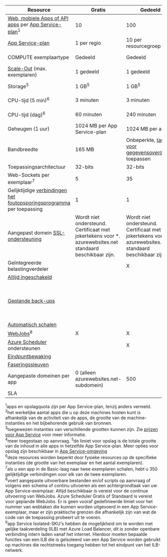 | Resource | Gratis | Gedeeld | Basic | Standard | Premium (v2) | Isolated </th> |
| --- | --- | --- | --- | --- | --- | --- |
| [Web, mobiele Apps of API apps](https://azure.microsoft.com/services/app-service/) per [App Service-plan](../articles/app-service/azure-web-sites-web-hosting-plans-in-depth-overview.md)<sup>1</sup> |10 |100 |Onbeperkte<sup>2</sup> |Onbeperkte<sup>2</sup> |Onbeperkte<sup>2</sup> |Onbeperkte<sup>2</sup>|
| [App Service-plan](../articles/app-service/azure-web-sites-web-hosting-plans-in-depth-overview.md) |1 per regio |10 per resourcegroep |100 per resourcegroep |100 per resourcegroep |100 per resourcegroep |100 per resourcegroep|
| COMPUTE exemplaartype |Gedeeld |Gedeeld |Toegewezen<sup>3</sup> |Toegewezen<sup>3</sup> |Toegewezen<sup>3</sup></p> |Toegewezen<sup>3</sup>|
| [Scale-Out](../articles/app-service/web-sites-scale.md) (max. exemplaren) |1 gedeeld |1 gedeeld |3 toegewezen<sup>3</sup> |10 toegewezen<sup>3</sup> |20 toegewezen<sup>3</sup>|100 toegewezen<sup>4</sup>|
| Storage<sup>5</sup> |1 GB<sup>5</sup> |1 GB<sup>5</sup> |10 GB<sup>5</sup> |50 GB<sup>5</sup> |250 GB<sup>5</sup></p> |1 TB<sup>5</sup>|
| CPU-tijd (5 min)<sup>6</sup> |3 minuten |3 minuten |Onbeperkte, betaal normale [tarieven](https://azure.microsoft.com/pricing/details/app-service/)</a> |Onbeperkte, betaal normale [tarieven](https://azure.microsoft.com/pricing/details/app-service/)</a> |Onbeperkte, betaal normale [tarieven](https://azure.microsoft.com/pricing/details/app-service/)</a> |Onbeperkte, betaal normale [tarieven](https://azure.microsoft.com/pricing/details/app-service/)</a>|
| CPU-tijd (dag)<sup>6</sup> |60 minuten |240 minuten |Onbeperkte, betaal normale [tarieven](https://azure.microsoft.com/pricing/details/app-service/)</a> |Onbeperkte, betaal normale [tarieven](https://azure.microsoft.com/pricing/details/app-service/)</a> |Onbeperkte, betaal normale [tarieven](https://azure.microsoft.com/pricing/details/app-service/)</a> |Onbeperkte, betaal normale [tarieven](https://azure.microsoft.com/pricing/details/app-service/)</a> |
| Geheugen (1 uur) |1024 MB per App Service-plan |1024 MB per app |N/A |N/A |N/A |N/A |
| Bandbreedte |165 MB |Onbeperkte, [tarief voor gegevensoverdracht](https://azure.microsoft.com/pricing/details/data-transfers/) toepassen |Onbeperkte, [tarief voor gegevensoverdracht](https://azure.microsoft.com/pricing/details/data-transfers/) toepassen |Onbeperkte, [tarief voor gegevensoverdracht](https://azure.microsoft.com/pricing/details/data-transfers/) toepassen |Onbeperkte, [tarief voor gegevensoverdracht](https://azure.microsoft.com/pricing/details/data-transfers/) toepassen |Onbeperkte, [tarief voor gegevensoverdracht](https://azure.microsoft.com/pricing/details/data-transfers/) toepassen |
| Toepassingsarchitectuur |32-bits |32-bits |32-bits/64-bits |32-bits/64-bits |32-bits/64-bits |32-bits/64-bits |
| Web-Sockets per exemplaar<sup>7</sup> |5 |35 |350 |Onbeperkt |Onbeperkt |Onbeperkt |
| Gelijktijdige [verbindingen het foutopsporingsprogramma](../articles/app-service/web-sites-dotnet-troubleshoot-visual-studio.md) per toepassing |1 |1 |1 |5 |5 |5 |
| Aangepast domein [SSL-ondersteuning](../articles/app-service/app-service-web-tutorial-custom-ssl.md) |Wordt niet ondersteund. Certificaat met jokertekens voor *. azurewebsites.net standaard beschikbaar zijn.|Wordt niet ondersteund. Certificaat met jokertekens voor *. azurewebsites.net standaard beschikbaar zijn.|Onbeperkt aantal SNI SSL-verbindingen |Onbeperkt aantal SNI SSL en 1 IP SSL-verbindingen opgenomen |Onbeperkt aantal SNI SSL en 1 IP SSL-verbindingen opgenomen | Onbeperkt aantal SNI SSL en 1 IP SSL-verbindingen opgenomen|
| Geïntegreerde belastingverdeler | |X |X |X |X |X<sup>9</sup> |
| [Altijd ingeschakeld](../articles/app-service/web-sites-configure.md) | | |X |X |X |X |
| [Geplande back-ups](../articles/app-service/web-sites-backup.md) | | | | Geplande back-ups elke 2 uur maximaal 12 back-ups per dag (handmatige + gepland) | Geplande back-ups elk uur een maximum van 50 back-ups per dag (handmatige + gepland) | Geplande back-ups elk uur een maximum van 50 back-ups per dag (handmatige + gepland) |
| [Automatisch schalen](../articles/app-service/web-sites-scale.md) | | | |X |X |X |
| [WebJobs](../articles/app-service/web-sites-create-web-jobs.md)<sup>8</sup> |X |X |X |X |X |X |
| [Azure Scheduler](https://azure.microsoft.com/services/scheduler/) ondersteunen | |X |X |X |X |X |
| [Eindpuntbewaking](../articles/app-service/web-sites-monitor.md) | | |X |X |X |X |
| [Faseringssleuven](../articles/app-service/web-sites-staged-publishing.md) | | | |5 |20 |20 |
| Aangepaste domeinen per app</a> |0 (alleen azurewebsites.net-subdomein)|500 |500 |500 |500 |500 |
| SLA | |  |99,9% |99.95%|99.95%|99.95%|

<sup>1</sup>apps en opslagquota zijn per App Service-plan, tenzij anders vermeld.  
<sup>2</sup>het werkelijke aantal apps die u op deze machines hosten kunt is afhankelijk van de activiteit van de apps, de grootte van de machine-instanties en het bijbehorende gebruik van bronnen.  
<sup>3</sup>toegewezen instanties van verschillende grootten kunnen zijn. Zie [prijzen voor App Service](https://azure.microsoft.com/pricing/details/app-service/) voor meer informatie.  
<sup>4</sup>meer toegestaan op aanvraag.
<sup>5</sup>de limiet voor opslag is de totale grootte van de inhoud in alle apps in hetzelfde App Service-plan. Meer opties voor opslag zijn beschikbaar in [App Service-omgeving](../articles/app-service/environment/app-service-web-configure-an-app-service-environment.md#storage)  
<sup>6</sup>deze resources worden beperkt door fysieke resources op de specifieke instanties (de grootte van het exemplaar en het aantal exemplaren).  
<sup>7</sup>als u een app in de Basic-laag naar twee exemplaren schalen, hebt u 350 gelijktijdige verbindingen voor elk van de twee exemplaren.  
<sup>8</sup>voert aangepaste uitvoerbare bestanden en/of scripts op aanvraag of volgens een schema of continu uitvoeren als een achtergrondtaak van uw App Service-exemplaar. Altijd beschikbaar is vereist voor de continue uitvoering van WebJobs. Azure Scheduler Gratis of Standaard is vereist voor geplande WebJobs. Er is geen vooraf gedefinieerde limiet voor het nummer van webtaken die kunnen worden uitgevoerd in een App Service-exemplaar, maar er zijn praktische grenzen die afhankelijk zijn van wat de code van de toepassing probeert uit te voeren.   
<sup>9</sup>app Service Isolated-SKU's hebben de mogelijkheid om te worden met gelijke taakverdeling (ILB) met Azure Load Balancer, dit is zonder openbare verbinding intern laden vanaf het internet. Hierdoor moeten bepaalde functies van een ILB die is geïsoleerd van een App Service worden gebruikt op machines die rechtstreeks toegang hebben tot het eindpunt van het ILB-netwerk.